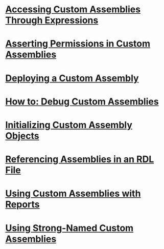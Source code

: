 # [Accessing Custom Assemblies Through Expressions](accessing-custom-assemblies-through-expressions.md)
# [Asserting Permissions in Custom Assemblies](asserting-permissions-in-custom-assemblies.md)
# [Deploying a Custom Assembly](deploying-a-custom-assembly.md)
# [How to: Debug Custom Assemblies](how-to-debug-custom-assemblies.md)
# [Initializing Custom Assembly Objects](initializing-custom-assembly-objects.md)
# [Referencing Assemblies in an RDL File](referencing-assemblies-in-an-rdl-file.md)
# [Using Custom Assemblies with Reports](using-custom-assemblies-with-reports.md)
# [Using Strong-Named Custom Assemblies](using-strong-named-custom-assemblies.md)
